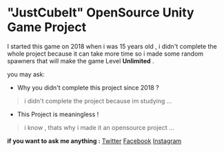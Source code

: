 # "JustCubeIt" OpenSource Unity Game Project

 I started this game on 2018 when i was 15 years old , i didn't complete the whole project because it can take more time so i made some random spawners that will make the game Level **Unlimited** .
 
 you may ask:
 - Why you didn't complete this project since 2018 ?
 > i didn't complete the project because im studying ...
 - This Project is meaningless !
 > i know , thats why i made it an opensource project ...
 
 **if you want to ask me anything :**
 [Twitter](https://twitter.com/JustPowerfulMe)
 [Facebook](https://www.facebook.com/ahmedamine.doudech)
 [Instagram](https://www.instagram.com/ahmed_amine_doudech/)
 
 
